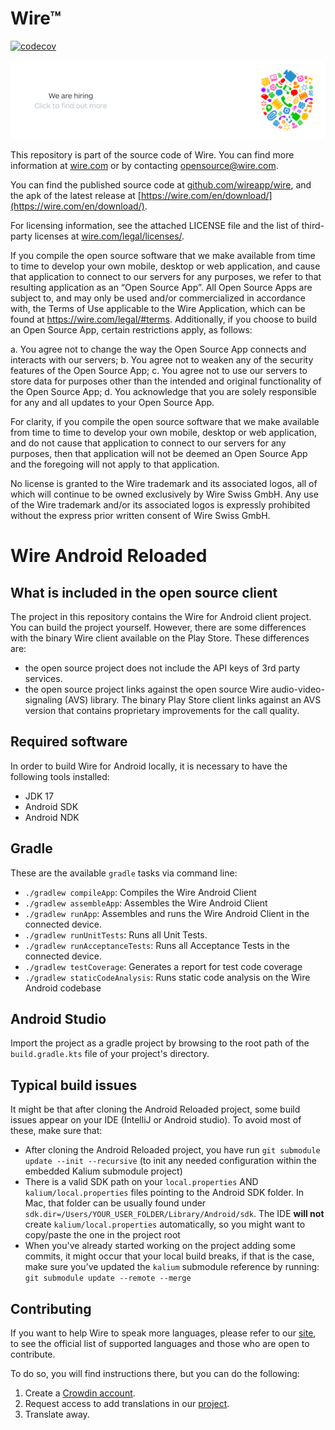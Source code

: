 # Wire™
[![codecov](https://codecov.io/gh/wireapp/wire-android-reloaded/branch/develop/graph/badge.svg?token=9ELBEPM793)](https://codecov.io/gh/wireapp/wire-android-reloaded)

[![Wire logo](https://github.com/wireapp/wire/blob/master/assets/header-small.png?raw=true)](https://wire.com/jobs/)

This repository is part of the source code of Wire. You can find more information at [wire.com](https://wire.com) or by contacting opensource@wire.com.

You can find the published source code at [github.com/wireapp/wire](https://github.com/wireapp/wire), and the apk of the latest release at [https://wire.com/en/download/](https://wire.com/en/download/).

For licensing information, see the attached LICENSE file and the list of third-party licenses at [wire.com/legal/licenses/](https://wire.com/legal/licenses/).

If you compile the open source software that we make available from time to time to develop your own mobile, desktop or web application, and cause that application to connect to our servers for any purposes, we refer to that resulting application as an “Open Source App”.  All Open Source Apps are subject to, and may only be used and/or commercialized in accordance with, the Terms of Use applicable to the Wire Application, which can be found at https://wire.com/legal/#terms.  Additionally, if you choose to build an Open Source App, certain restrictions apply, as follows:

a. You agree not to change the way the Open Source App connects and interacts with our servers; b. You agree not to weaken any of the security features of the Open Source App; c. You agree not to use our servers to store data for purposes other than the intended and original functionality of the Open Source App; d. You acknowledge that you are solely responsible for any and all updates to your Open Source App.

For clarity, if you compile the open source software that we make available from time to time to develop your own mobile, desktop or web application, and do not cause that application to connect to our servers for any purposes, then that application will not be deemed an Open Source App and the foregoing will not apply to that application.

No license is granted to the Wire trademark and its associated logos, all of which will continue to be owned exclusively by Wire Swiss GmbH. Any use of the Wire trademark and/or its associated logos is expressly prohibited without the express prior written consent of Wire Swiss GmbH.

# Wire Android Reloaded

## What is included in the open source client

The project in this repository contains the Wire for Android client project. You can build the project yourself. However, there are some differences with the binary Wire client available on the Play Store.
These differences are:

- the open source project does not include the API keys of 3rd party services.
- the open source project links against the open source Wire audio-video-signaling (AVS) library. The binary Play Store client links against an AVS version that contains proprietary improvements for the call quality.

## Required software

In order to build Wire for Android locally, it is necessary to have the following tools installed:

- JDK 17
- Android SDK
- Android NDK

## Gradle

These are the available `gradle` tasks via command line:

 - ```./gradlew compileApp```: Compiles the Wire Android Client
 - ```./gradlew assembleApp```: Assembles the Wire Android Client
 - ```./gradlew runApp```: Assembles and runs the Wire Android Client in the connected device.
 - ```./gradlew runUnitTests```: Runs all Unit Tests.
 - ```./gradlew runAcceptanceTests```: Runs all Acceptance Tests in the connected device.
 - ```./gradlew testCoverage```: Generates a report for test code coverage 
 - ```./gradlew staticCodeAnalysis```: Runs static code analysis on the Wire Android codebase


## Android Studio

Import the project as a gradle project by browsing to the root path of the ```build.gradle.kts``` file of your project's directory.


## Typical build issues

It might be that after cloning the Android Reloaded project, some build issues appear on your IDE (IntelliJ or Android studio). To avoid most of these, make sure that:
- After cloning the Android Reloaded project, you have run `git submodule update --init --recursive` (to init any needed configuration within the embedded Kalium submodule project)
- There is a valid SDK path on your `local.properties` AND `kalium/local.properties` files pointing to the Android SDK folder. In Mac, that folder can be usually found under `sdk.dir=/Users/YOUR_USER_FOLDER/Library/Android/sdk`. The IDE **will not** create `kalium/local.properties` automatically, so you might want to copy/paste the one in the project root
- When you've already started working on the project adding some commits, it might occur that your local build breaks, if that is the case, make sure you've updated the `kalium` submodule reference by running: `git submodule update --remote --merge`

## Contributing

If you want to help Wire to speak more languages, please refer to our [site](https://support.wire.com/hc/en-us/articles/202856874-Language-support), to see the official list of supported languages and those who are open to contribute.

To do so, you will find instructions there, but you can do the following:

1. Create a [Crowdin account](https://crowdin.com/).
2. Request access to add translations in our [project](https://crowdin.com/project/wire-android-reloaded).
3. Translate away.
